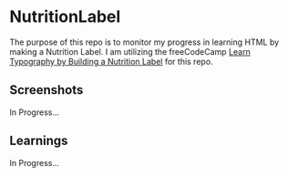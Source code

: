 # NutritionLabel
The purpose of this repo is to monitor my progress in learning HTML by making a Nutrition Label. I am utilizing the freeCodeCamp [Learn Typography by Building a Nutrition Label](https://www.freecodecamp.org/learn/2022/responsive-web-design/#learn-typography-by-building-a-nutrition-label) for this repo.

## Screenshots
In Progress...

## Learnings
In Progress...
